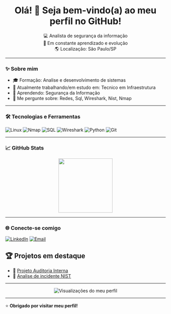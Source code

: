 <!-- Perfil README para GitHub -->

<h1 align="center">Olá! 👋 Seja bem-vindo(a) ao meu perfil no GitHub!</h1>

<p align="center">
  💻 Analista de segurança da informação <br>
  🚀 Em constante aprendizado e evolução <br>
  🌎 Localização: São Paulo/SP <br>
</p>

---

### ✨ Sobre mim

- 🎓 Formação: Analise e desenvolvimento de sistemas
- 🔭 Atualmente trabalhando/em estudo em: Tecnico em Infraestrutura
- 🌱 Aprendendo: Segurança da Informação
- 💬 Me pergunte sobre: Redes, Sql, Wireshark, Nist, Nmap

---

### 🛠️ Tecnologias e Ferramentas

![Linux](https://img.shields.io/badge/-Linux-FCC624?style=flat&logo=linux&logoColor=black)
![Nmap](https://img.shields.io/badge/-Nmap-005573?style=flat&logo=gnometerminal&logoColor=white)
![SQL](https://img.shields.io/badge/-SQL-4479A1?style=flat&logo=mysql&logoColor=white)
![Wireshark](https://img.shields.io/badge/-Wireshark-1679A7?style=flat&logo=wireshark&logoColor=white)
![Python](https://img.shields.io/badge/-Python-3776AB?style=flat&logo=python&logoColor=white)
![Git](https://img.shields.io/badge/-Git-F05032?style=flat&logo=git&logoColor=white)


---

### 📈 GitHub Stats

<div align="center">
  <img height="170em" src="https://github-readme-stats.vercel.app/api?username=raph-ms&show_icons=true&theme=github_dark" />
</div>

---

### 🌐 Conecte-se comigo

[![LinkedIn](https://img.shields.io/badge/-LinkedIn-0A66C2?style=flat&logo=linkedin&logoColor=white)](https://linkedin.com/in/raphaelmartins01)
[![Email](https://img.shields.io/badge/-Email-D14836?style=flat&logo=gmail&logoColor=white)](mailto:raphaelmartinsdasilva222@hotmail.com)
## 🏆 Projetos em destaque

- 🔗 [Projeto Auditoria Interna](https://github.com/Raph-ms/Auditoria-Interna)
- 🔗 [Analise de incidente NIST](https://github.com/Raph-ms/Nist-para-resposta-de-incidente)

---

<p align="center">
  <img src="https://komarev.com/ghpvc/?username=Raph-ms&color=800080&label=Perfil%20Visualizado&style=for-the-badge" alt="Visualizações do meu perfil"/>
</p>

---

⭐️ **Obrigado por visitar meu perfil!**
